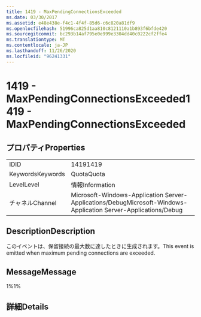 ```yaml
---
title: 1419 - MaxPendingConnectionsExceeded
ms.date: 03/30/2017
ms.assetid: e48e438e-f4c1-4f4f-85d6-c6c820a81df9
ms.openlocfilehash: 51996ca825d1aa810c8121110a1b893f6bfde420
ms.sourcegitcommit: bc293b14af795e0e999e3304dd40c0222cf2ffe4
ms.translationtype: MT
ms.contentlocale: ja-JP
ms.lasthandoff: 11/26/2020
ms.locfileid: "96241331"
---
```

# <a name="1419---maxpendingconnectionsexceeded"></a><span data-ttu-id="bc3b1-102">1419 - MaxPendingConnectionsExceeded</span><span class="sxs-lookup"><span data-stu-id="bc3b1-102">1419 - MaxPendingConnectionsExceeded</span></span>

## <a name="properties"></a><span data-ttu-id="bc3b1-103">プロパティ</span><span class="sxs-lookup"><span data-stu-id="bc3b1-103">Properties</span></span>  
  
|||  
|-|-|  
|<span data-ttu-id="bc3b1-104">ID</span><span class="sxs-lookup"><span data-stu-id="bc3b1-104">ID</span></span>|<span data-ttu-id="bc3b1-105">1419</span><span class="sxs-lookup"><span data-stu-id="bc3b1-105">1419</span></span>|  
|<span data-ttu-id="bc3b1-106">Keywords</span><span class="sxs-lookup"><span data-stu-id="bc3b1-106">Keywords</span></span>|<span data-ttu-id="bc3b1-107">Quota</span><span class="sxs-lookup"><span data-stu-id="bc3b1-107">Quota</span></span>|  
|<span data-ttu-id="bc3b1-108">Level</span><span class="sxs-lookup"><span data-stu-id="bc3b1-108">Level</span></span>|<span data-ttu-id="bc3b1-109">情報</span><span class="sxs-lookup"><span data-stu-id="bc3b1-109">Information</span></span>|  
|<span data-ttu-id="bc3b1-110">チャネル</span><span class="sxs-lookup"><span data-stu-id="bc3b1-110">Channel</span></span>|<span data-ttu-id="bc3b1-111">Microsoft-Windows-Application Server-Applications/Debug</span><span class="sxs-lookup"><span data-stu-id="bc3b1-111">Microsoft-Windows-Application Server-Applications/Debug</span></span>|  
  
## <a name="description"></a><span data-ttu-id="bc3b1-112">Description</span><span class="sxs-lookup"><span data-stu-id="bc3b1-112">Description</span></span>  

 <span data-ttu-id="bc3b1-113">このイベントは、保留接続の最大数に達したときに生成されます。</span><span class="sxs-lookup"><span data-stu-id="bc3b1-113">This event is emitted when maximum pending connections are exceeded.</span></span>  
  
## <a name="message"></a><span data-ttu-id="bc3b1-114">Message</span><span class="sxs-lookup"><span data-stu-id="bc3b1-114">Message</span></span>  

 <span data-ttu-id="bc3b1-115">1%</span><span class="sxs-lookup"><span data-stu-id="bc3b1-115">1%</span></span>  
  
## <a name="details"></a><span data-ttu-id="bc3b1-116">詳細</span><span class="sxs-lookup"><span data-stu-id="bc3b1-116">Details</span></span>

